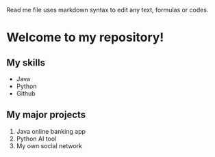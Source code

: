 Read me file uses markdown syntax to edit any text, formulas or codes.


# Welcome to my repository!

## My skills
- Java
- Python
- Github

## My major projects
1. Java online banking app
2. Python AI tool
3. My own social network

